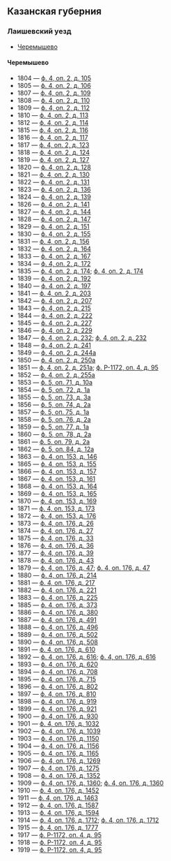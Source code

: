 ## Казанская губерния

### Лаишевский уезд

- [Черемышево](#Черемышево)

#### Черемышево

- 1804 — [ф. 4, оп. 2, д. 105](https://www.familysearch.org/ark:/61903/3:1:3QS7-99ZM-9Z21)
- 1805 — [ф. 4, оп. 2, д. 106](https://www.familysearch.org/ark:/61903/3:1:3QSQ-G9C1-1QL1)
- 1807 — [ф. 4, оп. 2, д. 109](https://www.familysearch.org/ark:/61903/3:1:3QSQ-G9ZM-Q7JN)
- 1808 — [ф. 4, оп. 2, д. 110](https://www.familysearch.org/ark:/61903/3:1:3QS7-99ZM-364L)
- 1809 — [ф. 4, оп. 2, д. 112](https://www.familysearch.org/ark:/61903/3:1:3QS7-L9ZM-WD4T)
- 1810 — [ф. 4, оп. 2, д. 113](https://www.familysearch.org/ark:/61903/3:1:3QS7-L9ZM-4SW2)
- 1812 — [ф. 4, оп. 2, д. 114](https://www.familysearch.org/ark:/61903/3:1:3QS7-89ZM-S3JF)
- 1815 — [ф. 4, оп. 2, д. 116](https://www.familysearch.org/ark:/61903/3:1:3QS7-L9ZM-3KQ)
- 1816 — [ф. 4, оп. 2, д. 117](https://www.familysearch.org/ark:/61903/3:1:3QSQ-G9C1-13XV)
- 1817 — [ф. 4, оп. 2, д. 123](https://www.familysearch.org/ark:/61903/3:1:3QSQ-G9ZM-W78S)
- 1818 — [ф. 4, оп. 2, д. 124](https://www.familysearch.org/ark:/61903/3:1:3QSQ-G9ZM-QL3P)
- 1819 — [ф. 4, оп. 2, д. 127](https://www.familysearch.org/ark:/61903/3:1:3QS7-99ZM-QXL3)
- 1820 — [ф. 4, оп. 2, д. 128](https://www.familysearch.org/ark:/61903/3:1:3QS7-L9ZM-WF7M)
- 1821 — [ф. 4, оп. 2, д. 130](https://www.familysearch.org/ark:/61903/3:1:3QSQ-G9ZM-3Z6N)
- 1822 — [ф. 4, оп. 2, д. 131](https://www.familysearch.org/ark:/61903/3:1:3QS7-L9ZM-4W5H)
- 1823 — [ф. 4, оп. 2, д. 136](https://www.familysearch.org/ark:/61903/3:1:3QSQ-G9ZM-47Q1)
- 1824 — [ф. 4, оп. 2, д. 139](https://www.familysearch.org/ark:/61903/3:1:3QS7-89ZM-3881)
- 1826 — [ф. 4, оп. 2, д. 141](https://www.familysearch.org/ark:/61903/3:1:3QSQ-G9ZM-7XJ)
- 1827 — [ф. 4, оп. 2, д. 144](https://www.familysearch.org/ark:/61903/3:1:3QS7-89ZM-W6K1)
- 1828 — [ф. 4, оп. 2, д. 147](https://www.familysearch.org/ark:/61903/3:1:3QS7-L9ZM-M97S)
- 1829 — [ф. 4, оп. 2, д. 151](https://www.familysearch.org/ark:/61903/3:1:3QS7-L9ZM-9Z73)
- 1830 — [ф. 4, оп. 2, д. 155](https://www.familysearch.org/ark:/61903/3:1:3QS7-L9C1-BZY4)
- 1831 — [ф. 4, оп. 2, д. 156](https://www.familysearch.org/ark:/61903/3:1:3QS7-99ZM-WHVS)
- 1832 — [ф. 4, оп. 2, д. 164](https://www.familysearch.org/ark:/61903/3:1:3QS7-99ZM-X92R)
- 1833 — [ф. 4, оп. 2, д. 167](https://www.familysearch.org/ark:/61903/3:1:3QSQ-G9ZM-X717)
- 1834 — [ф. 4, оп. 2, д. 172](https://www.familysearch.org/ark:/61903/3:1:3QS7-L9ZM-FS7Q)
- 1835 — [ф. 4, оп. 2, д. 174](https://www.familysearch.org/ark:/61903/3:1:3QS7-89ZM-FJB); [ф. 4, оп. 2, д. 174](https://www.familysearch.org/ark:/61903/3:1:3QS7-L9ZM-F3SM)
- 1839 — [ф. 4, оп. 2, д. 192](https://www.familysearch.org/ark:/61903/3:1:3QSQ-G9ZM-6C77)
- 1840 — [ф. 4, оп. 2, д. 197](https://www.familysearch.org/ark:/61903/3:1:3QS7-89ZM-6DMH)
- 1841 — [ф. 4, оп. 2, д. 203](https://www.familysearch.org/ark:/61903/3:1:3QSQ-G9C1-1946)
- 1842 — [ф. 4, оп. 2, д. 207](https://www.familysearch.org/ark:/61903/3:1:3QS7-L9ZM-WWNW)
- 1843 — [ф. 4, оп. 2, д. 215](https://www.familysearch.org/ark:/61903/3:1:3QS7-L9ZM-6H49)
- 1844 — [ф. 4, оп. 2, д. 222](https://www.familysearch.org/ark:/61903/3:1:3QSQ-G9ZM-FH81)
- 1845 — [ф. 4, оп. 2, д. 227](https://www.familysearch.org/ark:/61903/3:1:3QS7-89ZM-FD5)
- 1846 — [ф. 4, оп. 2, д. 229](https://www.familysearch.org/ark:/61903/3:1:3QSQ-G9ZM-66F8)
- 1847 — [ф. 4, оп. 2, д. 232](https://www.familysearch.org/ark:/61903/3:1:3QS7-L9ZM-68LL); [ф. 4, оп. 2, д. 232](https://www.familysearch.org/ark:/61903/3:1:3QS7-L9ZM-6F1W)
- 1848 — [ф. 4, оп. 2, д. 241](https://www.familysearch.org/ark:/61903/3:1:3QS7-L9ZM-94G)
- 1849 — [ф. 4, оп. 2, д. 244а](https://www.familysearch.org/ark:/61903/3:1:3QS7-89ZM-67K6)
- 1850 — [ф. 4, оп. 2, д. 250а](https://www.familysearch.org/ark:/61903/3:1:3QS7-L9ZM-6XY3)
- 1851 — [ф. 4, оп. 2, д. 251а](https://www.familysearch.org/ark:/61903/3:1:3QS7-99ZM-HSNF); [ф. Р-1172, оп. 4, д. 95](https://www.familysearch.org/ark:/61903/3:1:3QS7-89ZS-6B6M)
- 1852 — [ф. 4, оп. 2, д. 255а](https://www.familysearch.org/ark:/61903/3:1:3QS7-99ZM-XHP1)
- 1853 — [ф. 5, оп. 71, д. 10а](https://www.familysearch.org/ark:/61903/3:1:3QS7-89Z9-6P17)
- 1854 — [ф. 5, оп. 72, д. 1а](https://www.familysearch.org/ark:/61903/3:1:3QS7-99Z9-XGPL)
- 1855 — [ф. 5, оп. 73, д. 3а](https://www.familysearch.org/ark:/61903/3:1:3QS7-L9Z9-FZRD)
- 1856 — [ф. 5, оп. 74, д. 2а](https://www.familysearch.org/ark:/61903/3:1:3QS7-99ZS-4Y6L)
- 1857 — [ф. 5, оп. 75, д. 1а](https://www.familysearch.org/ark:/61903/3:1:3QS7-99ZS-D82J)
- 1858 — [ф. 5, оп. 76, д. 2а](https://www.familysearch.org/ark:/61903/3:1:3QSQ-G9ZS-8B8N)
- 1859 — [ф. 5, оп. 77, д. 1а](https://www.familysearch.org/ark:/61903/3:1:3QS7-L9ZS-Q7HN)
- 1860 — [ф. 5, оп. 78, д. 2а](https://www.familysearch.org/ark:/61903/3:1:3QS7-99ZS-3ZMS)
- 1861 — [ф. 5, оп. 79, д. 2а](https://www.familysearch.org/ark:/61903/3:1:3QS7-99ZS-ZFD6)
- 1862 — [ф. 5, оп. 84, д. 12а](https://www.familysearch.org/ark:/61903/3:1:3QSQ-G9ZS-QWH9)
- 1863 — [ф. 4, оп. 153, д. 146](https://www.familysearch.org/ark:/61903/3:1:3QSQ-G9Z9-7Z8N)
- 1865 — [ф. 4, оп. 153, д. 155](https://www.familysearch.org/ark:/61903/3:1:3QS7-99ZM-J9QH)
- 1866 — [ф. 4, оп. 153, д. 157](https://www.familysearch.org/ark:/61903/3:1:3QS7-99ZM-Y385)
- 1867 — [ф. 4, оп. 153, д. 161](https://www.familysearch.org/ark:/61903/3:1:3QS7-99Z9-SVNL)
- 1868 — [ф. 4, оп. 153, д. 164](https://www.familysearch.org/ark:/61903/3:1:3QS7-89Z9-7ND1)
- 1869 — [ф. 4, оп. 153, д. 165](https://www.familysearch.org/ark:/61903/3:1:3QSQ-G9Z9-QK3L)
- 1870 — [ф. 4, оп. 153, д. 169](https://www.familysearch.org/ark:/61903/3:1:3QS7-99ZM-RWSZ)
- 1871 — [ф. 4, оп. 153, д. 173](https://www.familysearch.org/ark:/61903/3:1:3QS7-99ZM-JWV6)
- 1872 — [ф. 4, оп. 153, д. 176](https://www.familysearch.org/ark:/61903/3:1:3QS7-L9ZM-KFV9)
- 1873 — [ф. 4, оп. 176, д. 26](https://www.familysearch.org/ark:/61903/3:1:3QS7-99ZM-RC22)
- 1874 — [ф. 4, оп. 176, д. 27](https://www.familysearch.org/ark:/61903/3:1:3QS7-L9ZM-J35X)
- 1875 — [ф. 4, оп. 176, д. 33](https://www.familysearch.org/ark:/61903/3:1:3QS7-99ZM-K979)
- 1876 — [ф. 4, оп. 176, д. 36](https://www.familysearch.org/ark:/61903/3:1:3QS7-89ZM-JN6S)
- 1877 — [ф. 4, оп. 176, д. 39](https://www.familysearch.org/ark:/61903/3:1:3QS7-89ZM-54FT)
- 1878 — [ф. 4, оп. 176, д. 43](https://www.familysearch.org/ark:/61903/3:1:3QS7-89ZM-TQ8C)
- 1879 — [ф. 4, оп. 176, д. 47](https://www.familysearch.org/ark:/61903/3:1:3QS7-L9ZM-NQ1Z); [ф. 4, оп. 176, д. 47](https://www.familysearch.org/ark:/61903/3:1:3QS7-99Z9-MXG2)
- 1880 — [ф. 4, оп. 176, д. 214](https://www.familysearch.org/ark:/61903/3:1:3QS7-L9ZM-2HMH)
- 1881 — [ф. 4, оп. 176, д. 217](https://www.familysearch.org/ark:/61903/3:1:3QS7-99ZM-T3LL)
- 1882 — [ф. 4, оп. 176, д. 221](https://www.familysearch.org/ark:/61903/3:1:3QSQ-G9Z9-3QBQ)
- 1883 — [ф. 4, оп. 176, д. 225](https://www.familysearch.org/ark:/61903/3:1:3QSQ-G9ZM-JWDP)
- 1885 — [ф. 4, оп. 176, д. 373](https://www.familysearch.org/ark:/61903/3:1:3QSQ-G9ZM-YL1R)
- 1886 — [ф. 4, оп. 176, д. 380](https://www.familysearch.org/ark:/61903/3:1:3QS7-L9ZM-RN4L)
- 1887 — [ф. 4, оп. 176, д. 491](https://www.familysearch.org/ark:/61903/3:1:3QS7-L9Z9-ZC17)
- 1888 — [ф. 4, оп. 176, д. 496](https://www.familysearch.org/ark:/61903/3:1:3QS7-99ZM-LSGV)
- 1889 — [ф. 4, оп. 176, д. 502](https://www.familysearch.org/ark:/61903/3:1:3QSQ-G9Z9-4J7C)
- 1890 — [ф. 4, оп. 176, д. 508](https://www.familysearch.org/ark:/61903/3:1:3QSQ-G9Z9-7J1L)
- 1891 — [ф. 4, оп. 176, д. 610](https://www.familysearch.org/ark:/61903/3:1:3QSQ-G9ZM-T73S)
- 1892 — [ф. 4, оп. 176, д. 616](https://www.familysearch.org/ark:/61903/3:1:3QS7-99Z9-HZR9); [ф. 4, оп. 176, д. 616](https://www.familysearch.org/ark:/61903/3:1:3QS7-L9Z9-3LL5)
- 1893 — [ф. 4, оп. 176, д. 620](https://www.familysearch.org/ark:/61903/3:1:3QS7-99Z9-SNX8)
- 1894 — [ф. 4, оп. 176, д. 708](https://www.familysearch.org/ark:/61903/3:1:3QS7-L9Z9-QN92)
- 1895 — [ф. 4, оп. 176, д. 715](https://www.familysearch.org/ark:/61903/3:1:3QS7-99Z9-STY1)
- 1896 — [ф. 4, оп. 176, д. 802](https://www.familysearch.org/ark:/61903/3:1:3QS7-L9ZM-Y61L)
- 1897 — [ф. 4, оп. 176, д. 810](https://www.familysearch.org/ark:/61903/3:1:3QS7-89ZM-5W5S)
- 1898 — [ф. 4, оп. 176, д. 919](https://www.familysearch.org/ark:/61903/3:1:3QS7-99Z9-6FCK)
- 1899 — [ф. 4, оп. 176, д. 921](https://www.familysearch.org/ark:/61903/3:1:3QS7-L9Z9-DX9B)
- 1900 — [ф. 4, оп. 176, д. 930](https://www.familysearch.org/ark:/61903/3:1:3QS7-89Z9-ZZPW)
- 1901 — [ф. 4, оп. 176, д. 1032](https://www.familysearch.org/ark:/61903/3:1:3QSQ-G9Z9-MDN)
- 1902 — [ф. 4, оп. 176, д. 1039](https://www.familysearch.org/ark:/61903/3:1:3QSQ-G9Z9-MHJB)
- 1903 — [ф. 4, оп. 176, д. 1150](https://www.familysearch.org/ark:/61903/3:1:3QS7-L9Z9-FZF2)
- 1904 — [ф. 4, оп. 176, д. 1156](https://www.familysearch.org/ark:/61903/3:1:3QSQ-G9Z9-D33W)
- 1905 — [ф. 4, оп. 176, д. 1165](https://www.familysearch.org/ark:/61903/3:1:3QSQ-G9ZS-4H6T)
- 1906 — [ф. 4, оп. 176, д. 1269](https://www.familysearch.org/ark:/61903/3:1:3QSQ-G9Z9-ZPDF)
- 1907 — [ф. 4, оп. 176, д. 1275](https://www.familysearch.org/ark:/61903/3:1:3QS7-89Z9-D7HT)
- 1908 — [ф. 4, оп. 176, д. 1352](https://www.familysearch.org/ark:/61903/3:1:3QS7-L9Z9-XKGS)
- 1909 — [ф. 4, оп. 176, д. 1360](https://www.familysearch.org/ark:/61903/3:1:3QS7-L9Z9-Z2Y8); [ф. 4, оп. 176, д. 1360](https://www.familysearch.org/ark:/61903/3:1:3QS7-89Z9-DF4L)
- 1910 — [ф. 4, оп. 176, д. 1452](https://www.familysearch.org/ark:/61903/3:1:3QS7-99Z9-XDZW)
- 1911 — [ф. 4, оп. 176, д. 1463](https://www.familysearch.org/ark:/61903/3:1:3QS7-L9ZS-87CY)
- 1912 — [ф. 4, оп. 176, д. 1587](https://www.familysearch.org/ark:/61903/3:1:3QSQ-G9ZS-D865)
- 1913 — [ф. 4, оп. 176, д. 1594](https://www.familysearch.org/ark:/61903/3:1:3QSQ-G9Z9-N9R4)
- 1914 — [ф. 4, оп. 176, д. 1712](https://www.familysearch.org/ark:/61903/3:1:3QSQ-G9ZS-65G5); [ф. 4, оп. 176, д. 1712](https://www.familysearch.org/ark:/61903/3:1:3QS7-89Z9-JQ46)
- 1915 — [ф. 4, оп. 176, д. 1777](https://www.familysearch.org/ark:/61903/3:1:3QS7-89ZS-QCQ6)
- 1917 — [ф. Р-1172, оп. 4, д. 95](https://www.familysearch.org/ark:/61903/3:1:3QS7-89ZS-6BY7)
- 1918 — [ф. Р-1172, оп. 4, д. 95](https://www.familysearch.org/ark:/61903/3:1:3QS7-89ZS-6BLP)
- 1919 — [ф. Р-1172, оп. 4, д. 95](https://www.familysearch.org/ark:/61903/3:1:3QS7-L9ZS-6B75)

